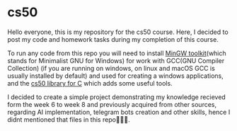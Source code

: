 # cs50
Hello everyone, this is my repository for the cs50 course. Here, I decided to post my code and homework tasks during my completion of this course.

To run any code from this repo you will need to install [MinGW toolkit](https://code.visualstudio.com/docs/cpp/config-mingw)(which stands for Minimalist GNU for Windows) for work with GCC(GNU Compiler Collection) (if you are running on windows, on linux and macOS GCC is usually installed by default) and used for creating a windows applications, and the [cs50 library for C](https://cs50.readthedocs.io/libraries/cs50/c/) which adds some useful tools.

I decided to create a simple project demonstrating my knowledge recieved form the week 6 to week 8 and previously acquired from other sources, regarding AI implementation, telegram bots creation and other skills, hence I didnt mentioned that files in this repo🤗🤗🤗.
